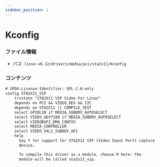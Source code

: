 ```yaml
---
sidebar_position: 1
---
```

# Kconfig

### ファイル情報

- パス: `linux-v6.12/drivers/media/pci/sta2x11/Kconfig`

### コンテンツ

```txt
# SPDX-License-Identifier: GPL-2.0-only
config STA2X11_VIP
	tristate "STA2X11 VIP Video For Linux"
	depends on PCI && VIDEO_DEV && I2C
	depends on STA2X11 || COMPILE_TEST
	select GPIOLIB if MEDIA_SUBDRV_AUTOSELECT
	select VIDEO_ADV7180 if MEDIA_SUBDRV_AUTOSELECT
	select VIDEOBUF2_DMA_CONTIG
	select MEDIA_CONTROLLER
	select VIDEO_V4L2_SUBDEV_API
	help
	  Say Y for support for STA2X11 VIP (Video Input Port) capture
	  device.

	  To compile this driver as a module, choose M here: the
	  module will be called sta2x11_vip.

```
